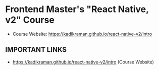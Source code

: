 # Frontend Master's "React Native, v2" Course
- Course Website: https://kadikraman.github.io/react-native-v2/intro

## IMPORTANT LINKS
- https://kadikraman.github.io/react-native-v2/intro (Course Website)
